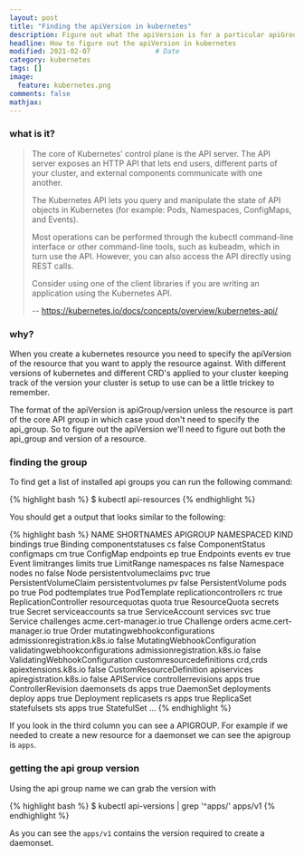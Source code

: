 ```yaml
---
layout: post
title: "Finding the apiVersion in kubernetes"
description: Figure out what the apiVersion is for a particular apiGroup on kubernetes
headline: How to figure out the apiVersion in kubernetes
modified: 2021-02-07                # Date
category: kubernetes
tags: []
image: 
  feature: kubernetes.png
comments: false
mathjax:
---
```

### what is it? 

> The core of Kubernetes' control plane is the API server. The API server exposes an HTTP API that lets end users, different parts of your cluster, and external components communicate with one another.
> 
> The Kubernetes API lets you query and manipulate the state of API objects in Kubernetes (for example: Pods, Namespaces, ConfigMaps, and Events).
> 
> Most operations can be performed through the kubectl command-line interface or other command-line tools, such as kubeadm, which in turn use the API. However, you can also access the API directly using REST calls.
> 
> Consider using one of the client libraries if you are writing an application using the Kubernetes API.
> 
> -- <a href="https://kubernetes.io/docs/concepts/overview/kubernetes-api/">https://kubernetes.io/docs/concepts/overview/kubernetes-api/</a>

### why?

When you create a kubernetes resource you need to specify the apiVersion of the resource that you want to apply the resource against. With different versions of kubernetes and different CRD's applied to your cluster keeping track of the version your cluster is setup to use can be a little trickey to remember.

The format of the apiVersion is apiGroup/version unless the resource is part of the core API group in which case youd don't need to specify the api_group. So to figure out the apiVersion we'll need to figure out both the api_group and version of a resource.

### finding the group

To find get a list of installed api groups you can run the following command:

{% highlight bash %}
$ kubectl api-resources
{% endhighlight %}

You should get a output that looks similar to the following:

{% highlight bash %}
NAME                              SHORTNAMES   APIGROUP                       NAMESPACED   KIND
bindings                                                                      true         Binding
componentstatuses                 cs                                          false        ComponentStatus
configmaps                        cm                                          true         ConfigMap
endpoints                         ep                                          true         Endpoints
events                            ev                                          true         Event
limitranges                       limits                                      true         LimitRange
namespaces                        ns                                          false        Namespace
nodes                             no                                          false        Node
persistentvolumeclaims            pvc                                         true         PersistentVolumeClaim
persistentvolumes                 pv                                          false        PersistentVolume
pods                              po                                          true         Pod
podtemplates                                                                  true         PodTemplate
replicationcontrollers            rc                                          true         ReplicationController
resourcequotas                    quota                                       true         ResourceQuota
secrets                                                                       true         Secret
serviceaccounts                   sa                                          true         ServiceAccount
services                          svc                                         true         Service
challenges                                     acme.cert-manager.io           true         Challenge
orders                                         acme.cert-manager.io           true         Order
mutatingwebhookconfigurations                  admissionregistration.k8s.io   false        MutatingWebhookConfiguration
validatingwebhookconfigurations                admissionregistration.k8s.io   false        ValidatingWebhookConfiguration
customresourcedefinitions         crd,crds     apiextensions.k8s.io           false        CustomResourceDefinition
apiservices                                    apiregistration.k8s.io         false        APIService
controllerrevisions                            apps                           true         ControllerRevision
daemonsets                        ds           apps                           true         DaemonSet
deployments                       deploy       apps                           true         Deployment
replicasets                       rs           apps                           true         ReplicaSet
statefulsets                      sts          apps                           true         StatefulSet
...
{% endhighlight %}

If you look in the third column you can see a APIGROUP. For example if we needed to create a new resource for a daemonset we can see the apigroup is `apps`.

### getting the api group version

Using the api group name we can grab the version with

{% highlight bash %}
$ kubectl api-versions | grep '^apps/'
apps/v1
{% endhighlight %}

As you can see the `apps/v1` contains the version required to create a daemonset.
